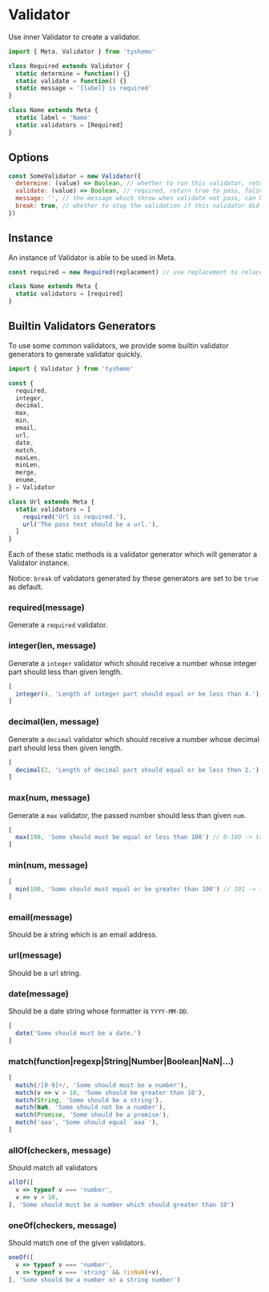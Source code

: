 # Validator

Use inner Validator to create a validator.

```js
import { Meta, Validator } from 'tyshemo'

class Required extends Validator {
  static determine = function() {}
  static validate = function() {}
  static message = '{label} is required'
}

class Name extends Meta {
  static label = 'Name'
  static validators = [Required]
}
```

## Options

```js
const SomeValidator = new Validator({
  determine: (value) => Boolean, // whether to run this validator, return true to run, false to forbid
  validate: (value) => Boolean, // required, return true to pass, false to not pass
  message: '', // the message which throw when validate not pass, can be function to return message dynamicly
  break: true, // whether to stop the validation if this validator did not pass, the left validators will be dropped
})
```

## Instance

An instance of Validator is able to be used in Meta.

```js
const required = new Required(replacement) // use replacement to relace static definitions

class Name extends Meta {
  static validators = [required]
}
```

## Builtin Validators Generators

To use some common validators, we provide some builtin validator generators to generate validator quickly.

```js
import { Validator } from 'tyshemo'

const {
  required,
  integer,
  decimal,
  max,
  min,
  email,
  url,
  date,
  match,
  maxLen,
  minLen,
  merge,
  enume,
} = Validator

class Url extends Meta {
  static validators = [
    required('Url is required.'),
    url('The pass text should be a url.'),
  ]
}
```

Each of these static methods is a validator generator which will generator a Validator instance.

Notice: `break` of validators generated by these generators are set to be `true` as default.

### required(message)

Generate a `required` validator.

### integer(len, message)

Generate a `integer` validator which should receive a number whose integer part should less than given length.

```js
[
  integer(4, 'Length of integer part should equal or be less than 4.'), // 0-9999 -> true
]
```

### decimal(len, message)

Generate a `decimal` validator which should receive a number whose decimal part should less then given length.

```js
[
  decimal(2, 'Length of decimal part should equal or be less then 2.') // 0.00-0.99 -> true
]
```

### max(num, message)

Generate a `max` validator, the passed number should less than given `num`.

```js
[
  max(100, 'Some should must be equal or less than 100') // 0-100 -> true
]
```

### min(num, message)

```js
[
  min(100, 'Some should must equal or be greater than 100') // 101 -> true
]
```

### email(message)

Should be a string which is an email address.

### url(message)

Should be a url string.

### date(message)

Should be a date string whose formatter is `YYYY-MM-DD`.

```js
[
  date('Some should must be a date.')
]
```

### match(function|regexp|String|Number|Boolean|NaN|...)

```js
[
  match(/[0-9]+/, 'Some should must be a number'),
  match(v => v > 10, 'Some should be greater than 10'),
  match(String, 'Some should be a string'),
  match(NaN, 'Some should not be a number'),
  match(Promise, 'Some should be a promise'),
  match('aaa', 'Some should equal `aaa`'),
]
```

### allOf(checkers, message)

Should match all validators

```js
allOf([
  v => typeof v === 'number',
  v => v > 10,
], 'Some should must be a number which should greater than 10')
```

### oneOf(checkers, message)

Should match one of the given validators.

```js
oneOf([
  v => typeof v === 'number',
  v => typeof v === 'string' && !isNaN(+v),
], 'Some should be a number or a string number')
```
